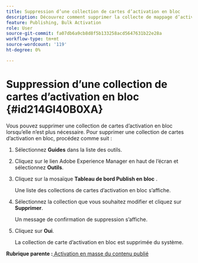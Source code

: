 ```yaml
---
title: Suppression d’une collection de cartes d’activation en bloc
description: Découvrez comment supprimer la collecte de mappage d’activation en bloc dans AEM Guides.
feature: Publishing, Bulk Activation
role: User
source-git-commit: fa07db6a9cb8d8f5b133258acd5647631b22e28a
workflow-type: tm+mt
source-wordcount: '119'
ht-degree: 0%

---
```


# Suppression d’une collection de cartes d’activation en bloc {#id214GI40B0XA}

Vous pouvez supprimer une collection de cartes d’activation en bloc lorsqu’elle n’est plus nécessaire. Pour supprimer une collection de cartes d’activation en bloc, procédez comme suit :

1. Sélectionnez **Guides** dans la liste des outils.

1. Cliquez sur le lien Adobe Experience Manager en haut de l’écran et sélectionnez **Outils**.

1. Cliquez sur la mosaïque **Tableau de bord Publish en bloc** .

   Une liste des collections de cartes d’activation en bloc s’affiche.

1. Sélectionnez la collection que vous souhaitez modifier et cliquez sur **Supprimer**.

   Un message de confirmation de suppression s’affiche.

1. Cliquez sur **Oui**.

   La collection de carte d’activation en bloc est supprimée du système.


**Rubrique parente :**[ Activation en masse du contenu publié](conf-bulk-activation.md)
